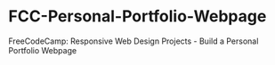 # FCC-Personal-Portfolio-Webpage
FreeCodeCamp: Responsive Web Design Projects - Build a Personal Portfolio Webpage
